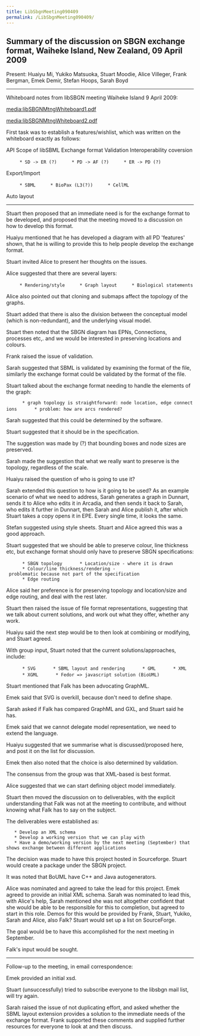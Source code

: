 ```yaml
---
title: LibSbgnMeeting090409
permalink: /LibSbgnMeeting090409/
---
```


Summary of the discussion on SBGN exchange format, Waiheke Island, New Zealand, 09 April 2009
---------------------------------------------------------------------------------------------

Present: Huaiyu Mi, Yukiko Matsuoka, Stuart Moodie, Alice Villeger, Frank Bergman, Emek Demir, Stefan Hoops, Sarah Boyd

------------------------------------------------------------------------

Whiteboard notes from libSBGN meeting Waiheke Island 9 April 2009:

[media:libSBGNMtngWhiteboard1.pdf](/media:libSBGNMtngWhiteboard1.pdf "wikilink")

[media:libSBGNMtngWhiteboard2.pdf](/media:libSBGNMtngWhiteboard2.pdf "wikilink")

First task was to establish a features/wishlist, which was written on the whiteboard exactly as follows:

API Scope of libSBML Exchange format Validation Interoperability coversion

`     * SD -> ER (?)`
`     * PD -> AF (?)`
`     * ER -> PD (?)`

Export/Import

`     * SBML`
`     * BioPax (L3(?))`
`     * CellML`

Auto layout

------------------------------------------------------------------------

Stuart then proposed that an immediate need is for the exchange format to be developed, and proposed that the meeting moved to a discussion on how to develop this format.

Huaiyu mentioned that he has developed a diagram with all PD 'features' shown, that he is willing to provide this to help people develop the exchange format.

Stuart invited Alice to present her thoughts on the issues.

Alice suggested that there are several layers:

`     * Rendering/style`
`     * Graph layout`
`     * Biological statements`

Alice also pointed out that cloning and submaps affect the topology of the graphs.

Stuart added that there is also the division between the conceptual model (which is non-redundant), and the underlying visual model.

Stuart then noted that the SBGN diagram has EPNs, Connections, processes etc,. and we would be interested in preserving locations and colours.

Frank raised the issue of validation.

Sarah suggested that SBML is validated by examining the format of the file, similarly the exchange format could be validated by the format of the file.

Stuart talked about the exchange format needing to handle the elements of the graph:

`      * graph topology is straightforward: node location, edge connections`
`      * problem: how are arcs rendered?`

Sarah suggested that this could be determined by the software.

Stuart suggested that it should be in the specification.

The suggestion was made by (?) that bounding boxes and node sizes are preserved.

Sarah made the suggestion that what we really want to preserve is the topology, regardless of the scale.

Huaiyu raised the question of who is going to use it?

Sarah extended this question to how is it going to be used? As an example scenario of what we need to address, Sarah generates a graph in Dunnart, sends it to Alice who edits it in Arcadia, and then sends it back to Sarah, who edits it further in Dunnart, then Sarah and Alice publish it, after which Stuart takes a copy opens it in EPE. Every single time, it looks the same.

Stefan suggested using style sheets. Stuart and Alice agreed this was a good approach.

Stuart suggested that we should be able to preserve colour, line thickness etc, but exchange format should only have to preserve SBGN specifications:

`      * SBGN topology`
`      * Location/size - where it is drawn`
`      * Colour/line thickness/rendering - problematic because not part of the specification`
`      * Edge routing`

Alice said her preference is for preserving topology and location/size and edge routing, and deal with the rest later.

Stuart then raised the issue of file format representations, suggesting that we talk about current solutions, and work out what they offer, whether any work.

Huaiyu said the next step would be to then look at combining or modifying, and Stuart agreed.

With group input, Stuart noted that the current solutions/approaches, include:

`      * SVG`
`      * SBML layout and rendering`
`      * GML`
`      * XML`
`      * XGML`
`      * Fedor => javascript solution (BioUML)`

Stuart mentioned that Falk has been advocating GraphML.

Emek said that SVG is overkill, because don't need to define shape.

Sarah asked if Falk has compared GraphML and GXL, and Stuart said he has.

Emek said that we cannot delegate model representation, we need to extend the language.

Huaiyu suggested that we summarise what is discussed/proposed here, and post it on the list for discussion.

Emek then also noted that the choice is also determined by validation.

The consensus from the group was that XML-based is best format.

Alice suggested that we can start defining object model immediately.

Stuart then moved the discussion on to deliverables, with the explicit understanding that Falk was not at the meeting to contribute, and without knowing what Falk has to say on the subject.

The deliverables were established as:

`   * Develop an XML schema`
`   * Develop a working version that we can play with`
`   * Have a demo/working version by the next meeting (September) that shows exchange between different applications`

The decision was made to have this project hosted in Sourceforge. Stuart would create a package under the SBGN project.

It was noted that BoUML have C++ and Java autogenerators.

Alice was nominated and agreed to take the lead for this project. Emek agreed to provide an initial XML schema. Sarah was nominated to lead this, with Alice's help, Sarah mentioned she was not altogether confident that she would be able to be responsible for this to completion, but agreed to start in this role. Demos for this would be provided by Frank, Stuart, Yukiko, Sarah and Alice, also Falk? Stuart would set up a list on SourceForge.

The goal would be to have this accomplished for the next meeting in September.

Falk's input would be sought.

------------------------------------------------------------------------

Follow-up to the meeting, in email correspondence:

Emek provided an initial xsd.

Stuart (unsuccessfully) tried to subscribe everyone to the libsbgn mail list, will try again.

Sarah raised the issue of not duplicating effort, and asked whether the SBML layout extension provides a solution to the immediate needs of the exchange format. Frank supported these comments and supplied further resources for everyone to look at and then discuss.